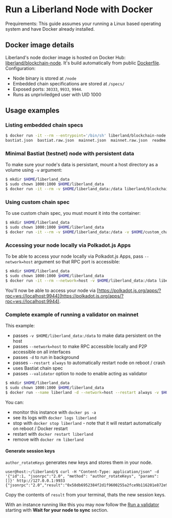 # Run a Liberland Node with Docker

 Prequirements:
 This guide assumes your running a Linux based operating system and have Docker already installed.

## Docker image details

Liberland's node docker image is hosted on Docker Hub: [liberland/blockchain-node](https://hub.docker.com/r/liberland/blockchain-node). It's build automatically from public [Dockerfile](https://github.com/liberland/liberland_substrate/blob/main/Dockerfile). Configuration:

* Node binary is stored at `/node`
* Embedded chain specifications are stored at `/specs/`
* Exposed ports: `30333`, `9933`, `9944`.
* Runs as unpriviledged user with UID 1000

## Usage examples

### Listing embedded chain specs

```bash
$ docker run -it --rm --entrypoint='/bin/sh' liberland/blockchain-node:latest -c 'ls /specs'
bastiat.json  bastiat.raw.json	mainnet.json  mainnet.raw.json	readme.md
```

### Minimal Bastiat (testnet) node with persistent data

To make sure your node's data is persistant, mount a host directory as a volume using `-v` argument:

```bash
$ mkdir $HOME/liberland_data
$ sudo chown 1000:1000 $HOME/liberland_data
$ docker run -it --rm -v $HOME/liberland_data:/data liberland/blockchain-node:latest -d /data --chain /specs/bastiat.raw.json
```

### Using custom chain spec

To use custom chain spec, you must mount it into the container:

```bash
$ mkdir $HOME/liberland_data
$ sudo chown 1000:1000 $HOME/liberland_data
$ docker run -it --rm -v $HOME/liberland_data:/data -v $HOME/custom_chain_spec.raw.json:/custom_chain_spec.raw.json liberland/blockchain-node:latest -d /data --chain /custom_chain_spec.raw.json
```

### Accessing your node locally via Polkadot.js Apps

To be able to access your node locally via Polkadot.js Apps, pass `--network=host` argument so that RPC port is accessible:

```bash
$ mkdir $HOME/liberland_data
$ sudo chown 1000:1000 $HOME/liberland_data
$ docker run -it --rm --network=host -v $HOME/liberland_data:/data liberland/blockchain-node:latest -d /data --chain /specs/bastiat.raw.json
```

You'll now be able to access your node via [https://polkadot.js.org/apps/?rpc=ws://localhost:9944](https://polkadot.js.org/apps/?rpc=ws://localhost:9944).

### Complete example of running a validator on mainnet

This example:
* passes `-v $HOME/liberland_data:/data` to make data persistent on the host
* passes `--network=host` to make RPC accessible locally and P2P accessible on all interfaces
* passes `-d` to run in background
* passes `--restart always` to automatically restart node on reboot / crash
* uses Bastiat chain spec
* passes `--validator` option to node to enable acting as validator

```bash
$ mkdir $HOME/liberland_data
$ sudo chown 1000:1000 $HOME/liberland_data
$ docker run --name liberland -d --network=host --restart always -v $HOME/liberland_data:/data liberland/blockchain-node:latest -d /data --chain /specs/mainnet.raw.json --validator
```

You can:
* monitor this instance with `docker ps -a`
* see its logs with `docker logs liberland`
* stop with `docker stop liberland` - note that it will restart automatically on reboot / Docker restart
* restart with `docker restart liberland`
* remove with `docker rm liberland`

#### Generate session keys

`author_rotateKeys` generates new keys and stores them in your node.

```
user@host:~/liberland/$ curl -H "Content-Type: application/json" -d '{"id":1, "jsonrpc":"2.0", "method": "author_rotateKeys", "params":[]}' http://127.0.0.1:9933
{"jsonrpc":"2.0","result":"0x58db6952384f2d1f9600255a2fce9b116201e872e9951a0a0c0edd7c31124934c690eb603407f4b98a1c9fc0628d4b926fec03d577f233fda3af01d33e2a391b9ad7558c0ae9ba082b3b70236ec584471c92c3a5d78e9bc08f49de7c75961e132697e5419818bfcd31e1bc2cc7d0560a81db72a76af59374c1932bc7a96d773a","id":1}
```

Copy the contents of `result` from your terminal, thats the new session keys.

With an instance running like this you may now follow the [Run a validator](../staking/run_a_validator.md#wait-for-your-node-to-sync) starting with **Wait for your node to sync** section.
